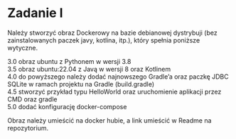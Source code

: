 # Zadanie I

Należy stworzyć obraz Dockerowy na bazie debianowej dystrybuji (bez
zainstalowanych paczek javy, kotlina, itp.), który spełnia poniższe
wytyczne.

3.0 obraz ubuntu z Pythonem w wersji 3.8  
3.5 obraz ubuntu:22.04 z Javą w wersji 8 oraz Kotlinem  
4.0 do powyższego należy dodać najnowszego Gradle’a oraz paczkę JDBC
SQLite w ramach projektu na Gradle (build.gradle)  
4.5 stworzyć przykład typu HelloWorld oraz uruchomienie aplikacji
przez CMD oraz gradle  
5.0 dodać konfigurację docker-compose  

Obraz należy umieścić na docker hubie, a link umieścić w Readme na
repozytorium.